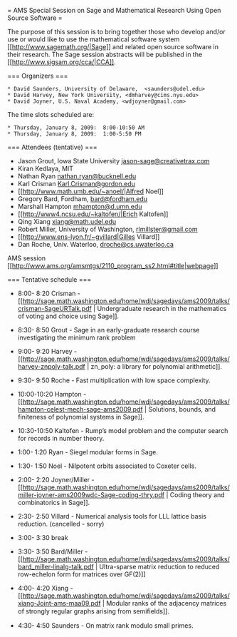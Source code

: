 = AMS Special Session on Sage and Mathematical Research Using Open Source Software =

 The purpose of this session is to bring together those who develop and/or use or would like to use the mathematical software system [[http://www.sagemath.org/|Sage]] and related open source software in their research. The Sage session abstracts will be published in the [[http://www.sigsam.org/cca/|CCA]].


=== Organizers ===

    * David Saunders, University of Delaware,  <saunders@udel.edu>
    * David Harvey, New York University, <dmharvey@cims.nyu.edu>
    * David Joyner, U.S. Naval Academy, <wdjoyner@gmail.com>

The time slots scheduled are: 
  
    * Thursday, January 8, 2009:  8:00-10:50 AM
    * Thursday, January 8, 2009:  1:00-5:50 PM

=== Attendees (tentative) ===

 * Jason Grout, Iowa State University <jason-sage@creativetrax.com>
 * Kiran Kedlaya, MIT
 * Nathan Ryan <nathan.ryan@bucknell.edu>
 * Karl Crisman <Karl.Crisman@gordon.edu>
 * [[http://www.math.umb.edu/~anoel/|Alfred Noel]]
 * Gregory Bard, Fordham, <bard@fordham.edu>
 * Marshall Hampton <mhampton@d.umn.edu>
 * [[http://www4.ncsu.edu/~kaltofen/|Erich Kaltofen]]
 * Qing Xiang <xiang@math.udel.edu>
 * Robert Miller, University of Washington, <rlmillster@gmail.com>
 * [[http://www.ens-lyon.fr/~gvillard|Gilles Villard]]
 * Dan Roche, Univ. Waterloo, droche@cs.uwaterloo.ca

AMS session [[http://www.ams.org/amsmtgs/2110_program_ss2.html#title|webpage]]

=== Tentative schedule ===

 * 8:00- 8:20 Crisman - [[http://sage.math.washington.edu/home/wdj/sagedays/ams2009/talks/crisman-SageURTalk.pdf | Undergraduate research in the mathematics of voting and choice using Sage]].
 * 8:30- 8:50 Grout - Sage in an early-graduate research course investigating the minimum rank problem
 * 9:00- 9:20 Harvey - [[http://sage.math.washington.edu/home/wdj/sagedays/ams2009/talks/harvey-znpoly-talk.pdf | zn_poly: a library for polynomial arithmetic]].
 * 9:30- 9:50 Roche - Fast multiplication with low space complexity.
 * 10:00-10:20 Hampton - [[http://sage.math.washington.edu/home/wdj/sagedays/ams2009/talks/hampton-celest-mech-sage-ams2009.pdf | Solutions, bounds, and finiteness of polynomial systems in Sage]].
 * 10:30-10:50 Kaltofen - Rump’s model problem and the computer search for records in number theory.

 * 1:00- 1:20 Ryan - Siegel modular forms in Sage.
 * 1:30- 1:50 Noel - Nilpotent orbits associated to Coxeter cells.
 * 2:00- 2:20 Joyner/Miller - [[http://sage.math.washington.edu/home/wdj/sagedays/ams2009/talks/miller-joyner-ams2009wdc-Sage-coding-thry.pdf | Coding theory and combinatorics in Sage]].
 * 2:30- 2:50 Villard - Numerical analysis tools for LLL lattice basis reduction. (cancelled - sorry)
 * 3:00- 3:30 break
 * 3:30- 3:50 Bard/Miller - [[http://sage.math.washington.edu/home/wdj/sagedays/ams2009/talks/bard_miller-linalg-talk.pdf | Ultra-sparse matrix reduction to reduced row-echelon form for matrices over GF(2)]]
 * 4:00- 4:20 Xiang - [[http://sage.math.washington.edu/home/wdj/sagedays/ams2009/talks/xiang-Joint-ams-maa09.pdf | Modular ranks of the adjacency matrices of strongly regular graphs arising from semiﬁelds]].
 * 4:30- 4:50 Saunders - On matrix rank modulo small primes.
